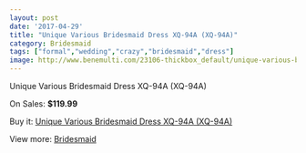 ```yaml
---
layout: post
date: '2017-04-29'
title: "Unique Various Bridesmaid Dress XQ-94A (XQ-94A)"
category: Bridesmaid
tags: ["formal","wedding","crazy","bridesmaid","dress"]
image: http://www.benemulti.com/23106-thickbox_default/unique-various-bridesmaid-dress-xq-94a-xq-94a.jpg
---
```

Unique Various Bridesmaid Dress XQ-94A (XQ-94A)

On Sales: **$119.99**
<a href="https://www.benemulti.com/en/bridesmaid/8843-unique-various-bridesmaid-dress-xq-94a-xq-94a.html"><amp-img layout="responsive" width="600" height="600" src="//www.benemulti.com/23106-thickbox_default/unique-various-bridesmaid-dress-xq-94a-xq-94a.jpg" alt="Unique Various Bridesmaid Dress XQ-94A (XQ-94A) 0" /></a>

Buy it: [Unique Various Bridesmaid Dress XQ-94A (XQ-94A)](https://www.benemulti.com/en/bridesmaid/8843-unique-various-bridesmaid-dress-xq-94a-xq-94a.html "Unique Various Bridesmaid Dress XQ-94A (XQ-94A)")

View more: [Bridesmaid](https://www.benemulti.com/en/74-bridesmaid "Bridesmaid")